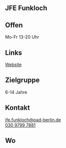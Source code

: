 ## JFE Funkloch

## Offen
Mo-Fr 13-20 Uhr

## Links
<a target="_blank" href="https://www.pad-berlin.de/jugendarbeit-praevention-und-qualifikation/jfe-funkloch">Website</a>

## Zielgruppe
6-14 Jahre

## Kontakt
[jfe.funkloch@pad-berlin.de](mailto:jfe.funkloch@pad-berlin.de)<br>
<a href="tel:+3097997881">030 9799 7881</a>

## Wo
<div id="gmap"></div>
<script>window.onload = showMap('Malchower Weg 48, 13053 Berlin', 0, 'gmap_mini')</script>
